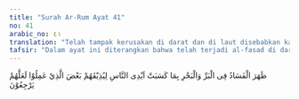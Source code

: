 ```yaml
---
title: "Surah Ar-Rum Ayat 41"
no: 41
arabic_no: ٤١
translation: "Telah tampak kerusakan di darat dan di laut disebabkan karena perbuatan tangan manusia; Allah menghendaki agar mereka merasakan sebagian dari (akibat) perbuatan mereka, agar mereka kembali (ke jalan yang benar). "
tafsir: "Dalam ayat ini diterangkan bahwa telah terjadi al-fasad di daratan dan lautan. Al-Fasad adalah segala bentuk pelanggaran atas sistem atau hukum yang dibuat Allah, yang diterjemahkan dengan \"perusakan\". Perusakan itu bisa berupa pencemaran alam sehingga tidak layak lagi didiami, atau bahkan penghancuran alam sehingga tidak bisa lagi dimanfaatkan. Di daratan, misalnya, hancurnya flora dan fauna, dan di laut seperti rusaknya biota laut. Juga termasuk al-fasad adalah perampokan, perompakan, pembunuhan, pemberontakan, dan sebagainya. \n\nPerusakan itu terjadi akibat prilaku manusia, misalnya eksploitasi alam yang berlebihan, peperangan, percobaan senjata, dan sebagainya. Prilaku itu tidak mungkin dilakukan orang yang beriman dengan keimanan yang sesungguhnya karena ia tahu bahwa semua perbuatannya akan dipertanggungjawabkan nanti di depan Allah.\n\nDalam ayat ini, Allah menegaskan bahwa tidak seluruh akibat buruk perusakan alam itu dirasakan oleh manusia, tetapi sebagiannya saja. Sebagian akibat buruk lainnya telah diatasi Allah, di antaranya dengan menyediakan sistem dalam alam yang dapat menetralisir atau memulihkan kerusakan alam. Hal ini berarti bahwa Allah sayang kepada manusia. Seandainya Allah tidak sayang kepada manusia, dan tidak menyediakan sistem alam untuk memulihkan kerusakannya, maka pastilah manusia akan merasakan seluruh akibat perbuatan jahatnya. Seluruh alam ini akan rusak dan manusia tidak akan bisa lagi menghuni dan memanfaatkannya, sehingga mereka pun akan hancur. Allah berfirman:\n\nDan sekiranya Allah menghukum manusia disebabkan apa yang telah mereka perbuat, niscaya Dia tidak akan menyisakan satu pun makhluk bergerak yang bernyawa di bumi ini, tetapi Dia menangguhkan (hukuman)-nya, sampai waktu yang sudah ditentukan. Nanti apabila ajal mereka tiba, maka Allah Maha Melihat (keadaan) hamba-hamba-Nya. (al-Fathir/35: 45)\n\nDengan penimpaan kepada mereka sebagian akibat perusakan alam yang mereka lakukan, Allah berharap manusia akan sadar. Mereka tidak lagi merusak alam, tetapi memeliharanya. Mereka tidak lagi melanggar ekosistem yang dibuat Allah, tetapi mematuhinya. Mereka juga tidak lagi mengingkari dan menyekutukan Allah, tetapi mengimani-Nya. Memang kemusyrikan itu suatu perbuatan dosa yang luar biasa besarnya dan hebat dampaknya sehingga sulit sekali dipertanggungjawabkan oleh pelakunya. Bahkan sulit dipanggul oleh alam, sebagaimana dinyatakan firman-Nya: \n\nHampir saja langit pecah, dan bumi terbelah, dan gunung-gunung runtuh, (karena ucapan itu). (Maryam/19: 90)\n\nSeluruh langit dan bumi adalah satu sistem yang bersatu di bawah perintah Allah. Sebagaimana disebutkan dalam Al-Qur'an bahwa semua yang ada dalam sistem ini diberikan untuk kepentingan hidup manusia, yang dilanjutkan dengan suatu peringatan spiritual untuk tidak menyekutukan-Nya dengan yang lain. \n\nSebagai khalifah, manusia harus mengikuti dan mematuhi semua hukum Allah, termasuk tidak melakukan kerusakan terhadap sumber daya alam yang ada. Mereka juga harus bertanggung jawab terhadap keberlanjutan kehidupan di bumi ini. Bumi ditundukkan Allah untuk menjadi tempat kediaman manusia. Akan tetapi, alih-alih bersyukur, manusia malah menjadi makhluk yang paling banyak merusak keseimbangan alam. Contoh yang merupakan peristiwa-peristiwa alam yang terjadi di tanah air karena ulah manusia adalah kebakaran hutan dan banjir.\n\nDengan ditunjuknya manusia sebagai khalifah, di samping memperoleh hak untuk menggunakan apa yang ada di bumi, mereka juga memikul tanggung jawab yang berat dalam mengelolanya. Dari sini terlihat pandangan Islam bahwa bumi memang diperuntukkan bagi manusia. Namun demikian, manusia tidak boleh memperlakukan bumi semaunya sendiri. Hal ini ditunjukkan oleh kata-kata bumi (453 kali) yang lebih banyak disebutkan dalam Al-Quran daripada langit atau surga (320 kali). Hal ini memberi kesan kuat tentang kebaikan dan kesucian bumi. Debu dapat menggantikan air dalam bersuci. Nabi Muhammad saw bersabda:\n\nBumi diciptakan untukku sebagai masjid dan sebagai alat untuk bersuci. (Riwayat Abu Dawud dan Ibnu Majah dari Abu Hurairah) \n\nAda semacam kesakralan dan kesucian dari bumi, sehingga merupakan tempat yang baik untuk memuja Tuhan, baik dalam upacara formal maupun dalam perikehidupan sehari-hari."
---
```

ظَهَرَ الْفَسَادُ فِى الْبَرِّ وَالْبَحْرِ بِمَا كَسَبَتْ اَيْدِى النَّاسِ لِيُذِيْقَهُمْ بَعْضَ الَّذِيْ عَمِلُوْا لَعَلَّهُمْ يَرْجِعُوْنَ